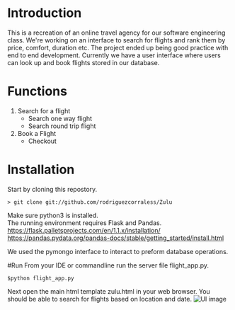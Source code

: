 # Introduction
This is a recreation of an online travel agency for our software engineering class. We're working on an interface to search for flights and rank them by price, comfort, duration etc. The project ended up being good practice with end to end development. Currently we have a user interface where users can look up and book flights stored in our database. 

# Functions
1. Search for a flight
   * Search one way flight
   * Search round trip flight
2. Book a Flight
   * Checkout

# Installation
Start by cloning this repostory.

    > git clone git://github.com/rodriguezcorraless/Zulu

Make sure python3 is installed.  
The running environment requires Flask and Pandas. 
https://flask.palletsprojects.com/en/1.1.x/installation/
https://pandas.pydata.org/pandas-docs/stable/getting_started/install.html

We used the pymongo interface to interact to preform database operations.


#Run
From your IDE or commandline run the server file flight_app.py.

    $python flight_app.py

Next open the main html template zulu.html in your web browser. You should be able to search for flights based on location and date.
![UI image](https://github.com/rodriguezcorraless/Zulu/ZuluUI.PNG)

